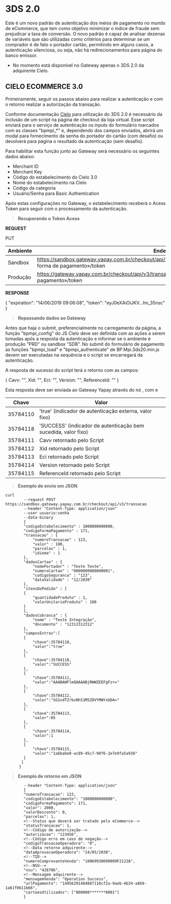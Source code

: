 # 3DS 2.0

Este é um novo padrão de autenticação dos meios de pagamento no mundo de eCommerce, que tem como objetivo minimizar o índice de fraude sem prejudicar a taxa de conversão.
O novo padrão é capaz de analisar dezenas de variáveis que são utilizadas como critérios para determinar se um comprador é de fato o portador cartão, permitindo em alguns casos, a autenticação silenciosa, ou seja, não há redirecionamentos para página do banco emissor.

* No momento está disponível no Gateway apenas o 3DS 2.0 da adquirente Cielo.

## CIELO ECOMMERCE 3.0

Primeiramente, seguir os passos abaixo para realizar a autenticação e com o retorno realizar a autorização da transação.

Conforme documentação [Cielo](https://developercielo.github.io/manual/emv3ds#autentica%C3%A7%C3%A3o-3ds-2.0) para utilização do 3DS 2.0 é necessário da inclusão de um script na página de checkout da loja virtual.
Esse script enviará para o serviço de autenticação os inputs do formulário marcados com as classes "bpmpi_*" e, dependendo dos campos enviados, abrirá um modal para fornecimento da senha do portador do cartão (com desafio) ou devolverá para página o resultado da autenticação (sem desafio).

Para habilitar esta função junto ao Gateway será necessário os seguintes dados abaixo: 

* Merchant ID
* Merchant Key
* Código do estabelecimento do Cielo 3.0
* Nome do estabelecimento na Cielo
* Código da categoria
* Usuário/Senha para Basic Authentication

Após estas configurações no Gateway, o estabelecimento receberá o Acess Token para seguir com o processamento da autenticação.


> **Recuperando o Token Acess**

**REQUEST**

<span class="put">PUT</span>

Ambiente | Endereço
-------- | ---------
Sandbox  |https://sandbox.gateway.yapay.com.br/checkout/api/v3/transacao/3ds/«codigoEstabelecimento»/«código forma de pagamento»/token
Produção |https://gateway.yapay.com.br/checkout/api/v3/transacao/«codigoEstabelecimento»/«código forma de pagamento»/token

**RESPONSE**

{
    <!--tempo de expiração do token acess-->
    "expiration": "14/06/2019 09:06:08",
    <!--Token Acess-->
    "token": "eyJ0eXAiOiJKV...hn_35nsc"
}

> **Repassando dados ao Gateway**

Antes que haja o submit, preferencialmente no carregamento da página, a função "bpmpi_config" do JS Cielo deve ser definida com as ações a serem tomadas após a resposta da autenticação e informar se o ambiente é produção "PRD" ou sandbox "SDB".
No submit do formulário de pagamento as funções "bpmpi_load" e "bpmpi_authenticate" de BP.Mpi.3ds20.min.js devem ser executadas na sequência e o script se encarregará da autenticação.

A resposta de sucesso do script terá o retorno com as campos:

{
   Cavv: "",
   Xid: "",
   Eci: "",
   Version: "",
   ReferenceId: ""
}

Esta resposta deve ser enviada ao Gateway Yapay através do nó <camposExtras>, com <chave> e <valor>

Chave | Valor
-------- | ------
35784110 | 'true' (indicador de autenticação externa, valor fixo)
35784118 | 'SUCCESS' (indicador de autenticação bem sucedida, valor fixo)
35784111 | Cavv retornado pelo Script
35784112 | Xid retornado pelo Script
35784113 | Eci retornado pelo Script
35784114 | Version retornado pelo Script
35784115 | ReferenceId retornado pelo Script

> **Exemplo de envio em JSON**

```curl
curl
        --request POST https://sandbox.gateway.yapay.com.br/checkout/api/v3/transacao
        --header "Content-Type: application/json"
        --user usuario:senha
        --data-binary
        {
        "codigoEstabelecimento" : 1000000000000,
        "codigoFormaPagamento" : 171,
        "transacao" : {
            "numeroTransacao" : 123,
            "valor" : 100,
            "parcelas" : 1,
            "idioma" : 1
        },
        "dadosCartao" : {
            "nomePortador" : "Teste Teste",
            "numeroCartao" : "0000000000000001",
            "codigoSeguranca" : "123",
            "dataValidade" : "12/2030"
        },
        "itensDoPedido" : [
        {
            "quantidadeProduto" : 1,
            "valorUnitarioProduto" : 100
        }
        ],
        "dadosCobranca" : {
            "nome" : "Teste Integração",
            "documento" : "12312312312"
        },
        "camposExtras":[
        {
            "chave":35784110,
            "valor":"true"
        },
        {
            "chave":35784118,
            "valor":"SUCCESS"
        },
        {
            "chave":35784111,
            "valor":"AAABAWFlmQAAAABjRWWZEEFgFz+="
        },
        {
            "chave":35784112,
            "valor":"SG1vdTZrbzNhS1M5Z0VYMWYxbDA="
        },
        {
            "chave":35784113,
            "valor":05
        },
        {
            "chave":35784114,
            "valor":1
        },
        {
            "chave":35784115,
            "valor":"1abbabe0-ac89-45c7-90f6-2e7e9fa5a936"
        }
       ]
      }
```

> **Exemplo de retorno em JSON**

```curl
        --header "Content-Type: application/json"
        {
        "numeroTransacao": 123,
        "codigoEstabelecimento": "1000000000000",
        "codigoFormaPagamento": 171,
        "valor": 2000,
        "valorDesconto": 0,
        "parcelas": 1,
        <!--Status que deverá ser tratado pelo eCommerce-->
        "statusTransacao": 1,
        <!--Código de autorização-->
        "autorizacao": "123456",
        <!--Código erro em caso de negação-->
        "codigoTransacaoOperadora": "0",
        <!--Data retorno adquirente-->
        "dataAprovacaoOperadora": "24/05/2030",
        <!--TID-->
        "numeroComprovanteVenda": "10069930690009F2122A",
        <!--NSU-->
        "nsu": "428706",
        <!--Mensagem adquirente-->
        "mensagemVenda": "Operation Success",
        "urlPagamento": "14956291484887110cf2a-9aeb-4b34-a869-1a61f0611b66",
        "cartoesUtilizados": ["000000*******0001"]
        }
```


